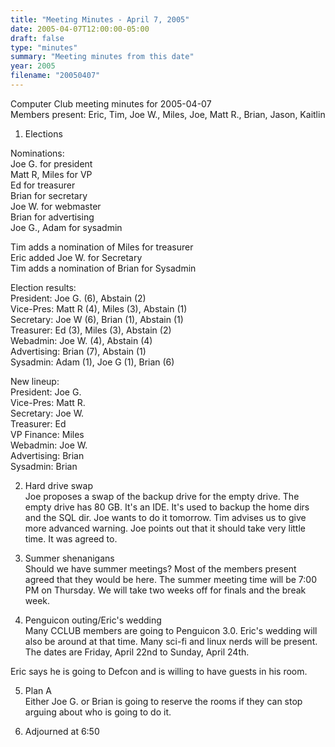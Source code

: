 ```yaml
---
title: "Meeting Minutes - April 7, 2005"
date: 2005-04-07T12:00:00-05:00
draft: false
type: "minutes"
summary: "Meeting minutes from this date"
year: 2005
filename: "20050407"
---
```


Computer Club meeting minutes for 2005-04-07<br>
Members present: Eric, Tim, Joe W., Miles, Joe, Matt R., Brian, Jason, Kaitlin<p>

1) Elections<br>

Nominations:<br>
 Joe G. for president<br>
 Matt R, Miles for VP<br>
 Ed for treasurer<br>
 Brian for secretary<br>
 Joe W. for webmaster<br>
 Brian for advertising<br>
 Joe G., Adam for sysadmin<p>

 Tim adds a nomination of Miles for treasurer<br>
 Eric added Joe W. for Secretary<br> 
 Tim adds a nomination of Brian for Sysadmin<p>
 
Election results:<br>
President: Joe G. (6), Abstain (2)<br>
Vice-Pres: Matt R (4), Miles (3), Abstain (1)<br>
Secretary: Joe W (6), Brian (1), Abstain (1)<br>
Treasurer: Ed (3), Miles (3), Abstain (2)<br>
Webadmin: Joe W. (4), Abstain (4)<br>
Advertising: Brian (7), Abstain (1)<br>
Sysadmin: Adam (1), Joe G (1), Brian (6)<p>

New lineup:<br>
President: Joe G.<br>
Vice-Pres: Matt R.<br>
Secretary: Joe W.<br>
Treasurer: Ed<br>
VP Finance: Miles<br>
Webadmin: Joe W.<br>
Advertising: Brian<br>
Sysadmin: Brian<p>

2) Hard drive swap<br>
Joe proposes a swap of the backup drive for the empty drive.  The empty drive
has 80 GB.  It's an IDE.  It's used to backup the home dirs and the SQL dir.
Joe wants to do it tomorrow.  Tim advises us to give more advanced warning.
Joe points out that it should take very little time.  It was agreed to.<p>

3) Summer shenanigans<br>
Should we have summer meetings?  Most of the members present agreed that they
would be here.  The summer meeting time will be 7:00 PM on Thursday. We will
take two weeks off for finals and the break week.<br>

4) Penguicon outing/Eric's wedding<br>
Many CCLUB members are going to Penguicon 3.0.  Eric's wedding will also be
around at that time.  Many sci-fi and linux nerds will be present.  The dates
are Friday, April 22nd to Sunday, April 24th. <p>

Eric says he is going to Defcon and is willing to have guests in his room.<p>

5) Plan A<br>
Either Joe G. or Brian is going to reserve the rooms if they can stop arguing
about who is going to do it.<p>

6) Adjourned at 6:50
